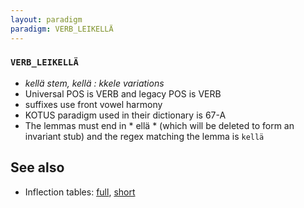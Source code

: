 ```yaml
---
layout: paradigm
paradigm: VERB_LEIKELLÄ
---
```

### ` VERB_LEIKELLÄ `

* _kellä stem, kellä : kkele variations_
* Universal POS is VERB and legacy POS is VERB
* suffixes use front vowel harmony
* KOTUS paradigm used in their dictionary is 67-A
* The lemmas must end in * ellä * (which will be deleted to form an invariant stub) and the regex matching the lemma is ` kellä `

## See also

* Inflection tables: [full](gen/L/leikellä.html), [short](gen/L/leikellä_wikt.html)

